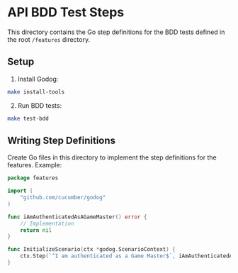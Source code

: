 # API BDD Test Steps

This directory contains the Go step definitions for the BDD tests defined in the root `/features` directory.

## Setup

1. Install Godog:
```bash
make install-tools
```

2. Run BDD tests:
```bash
make test-bdd
```

## Writing Step Definitions

Create Go files in this directory to implement the step definitions for the features. Example:

```go
package features

import (
    "github.com/cucumber/godog"
)

func iAmAuthenticatedAsAGameMaster() error {
    // Implementation
    return nil
}

func InitializeScenario(ctx *godog.ScenarioContext) {
    ctx.Step(`^I am authenticated as a Game Master$`, iAmAuthenticatedAsAGameMaster)
}
```
